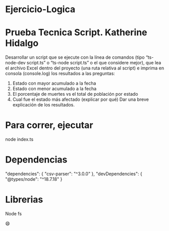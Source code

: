 # Ejercicio-Logica
# Prueba Tecnica Script. Katherine Hidalgo
Desarrollar un script que se ejecute con la línea de comandos (tipo “ts-node-dev script.ts” o “ts-node script.ts” o el que considere mejor), que lea el archivo Excel dentro del proyecto (una ruta relativa al script) e imprima en consola (console.log) los resultados a las preguntas:
1.	Estado con mayor acumulado a la fecha
2.	Estado con menor acumulado a la fecha
3.	El porcentaje de muertes vs el total de población por estado
4.	Cual fue el estado más afectado (explicar por qué)
Dar una breve explicación de los resultados.

# Para correr, ejecutar
node index.ts

# Dependencias
"dependencies": {
        "csv-parser": "^3.0.0"
      },
      "devDependencies": {
        "@types/node": "^18.7.18"
      }
# Librerias 
 Node fs

:smile:
